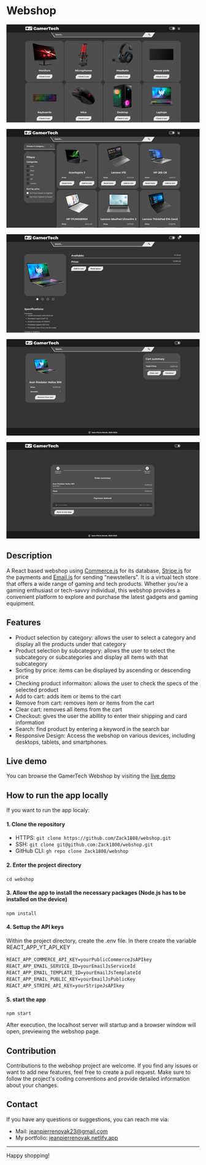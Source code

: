 # Webshop

<p align="center"><img src="./public/webshop_preview_1.png" alt="Preview of the webshop: home" /></p>
<p align="center"><img src="./public/webshop_preview_2.png" alt="Preview of the webshop: items display" /></p>
<p align="center"><img src="./public/webshop_preview_3.png" alt="Preview of the webshop: product information" /></p>
<p align="center"><img src="./public/webshop_preview_4.png" alt="Preview of the webshop: address details" /></p>
<p align="center"><img src="./public/webshop_preview_5.png" alt="Preview of the webshop: card information" /></p>

## Description

A React based webshop using [Commerce.js](https://commercejs.com) for its database, [Stripe.js](https://stripe.com/docs/js) for the payments and [Email.js](https://www.emailjs.com) for sending "newstellers". It is a virtual tech store that offers a wide range of gaming and tech products. Whether you're a gaming enthusiast or tech-savvy individual, this webshop provides a convenient platform to explore and purchase the latest gadgets and gaming equipment.

## Features

- Product selection by category: allows the user to select a category and display all the products under that category
- Product selection by subcategory: allows the user to select the subcategory or subcategories and display all items with that subcategory
- Sorting by price: items can be displayed by ascending or descending price
- Checking product informaiton: allows the user to check the specs of the selected product
- Add to cart: adds item or items to the cart
- Remove from cart: removes item or items from the cart
- Clear cart: removes all items from the cart
- Checkout: gives the user the abillity to enter their shipping and card information
- Search: find product by entering a keyword in the search bar
- Responsive Design: Access the webshop on various devices, including desktops, tablets, and smartphones.

## Live demo

You can browse the GamerTech Webshop by visiting the [live demo](https://gamertech-project.netlify.app)

## How to run the app locally

If you want to run the app localy:

#### 1. Clone the repository

- HTTPS: `git clone https://github.com/Zack1808/webshop.git`
- SSH: `git clone git@github.com:Zack1808/webshop.git`
- GitHub CLI: `gh repo clone Zack1808/webshop`

#### 2. Enter the project directory

`cd webshop`

#### 3. Allow the app to install the necessary packages (Node.js has to be installed on the device)

`npm install`

#### 4. Settup the API keys

Within the project directory, create the .env file. In there create the variable REACT_APP_YT_API_KEY

`REACT_APP_COMMERCE_API_KEY=yourPublicCommerceJsAPIkey`
`REACT_APP_EMAIL_SERVICE_ID=yourEmailJsServiceId`
`REACT_APP_EMAIL_TEMPLATE_ID=yourEmailJsTemplateId`
`REACT_APP_EMAIL_PUBLIC_KEY=yourEmailJsPublicKey`
`REACT_APP_STRIPE_API_KEY=yourStripeJsAPIkey`

#### 5. start the app

`npm start`

After execution, the localhost server will startup and a browser window will open, previewing the webshop page.

## Contribution

Contributions to the webshop project are welcome. If you find any issues or want to add new features, feel free to create a pull request. Make sure to follow the project's coding conventions and provide detailed information about your changes.

## Contact

If you have any questions or suggestions, you can reach me via:

- Mail: jeanpierrenovak23@gmail.com
- My portfolio: [jeanpierrenovak.netlify.app](https://jeanpierrenovak.netlify.app)

---

Happy shopping!
